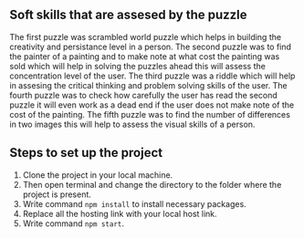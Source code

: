 ## Soft skills that are assesed by the puzzle
The first puzzle was scrambled world puzzle which helps in building the creativity and persistance level in a person. 
The second puzzle was to find the painter of a painting and to make note at what cost the painting was sold which will help in solving the puzzles ahead this will assess the concentration level of the user. 
The third puzzle was a riddle which will help in assesing the critical thinking and problem solving skills of the user.
The fourth  puzzle was to check how carefully the user has read the second puzzle it will even work as a dead end if the user does not make note of the cost of the painting.
The fifth puzzle was to find the number of differences in two images this will help to assess the visual skills of a person.

## Steps to set up the project
1. Clone the project in your local machine.
2. Then open terminal and change the directory to the folder where the project is present.
3. Write command `npm install` to install necessary packages.
4. Replace all the hosting link with your local host link.
5. Write command `npm start`. 






